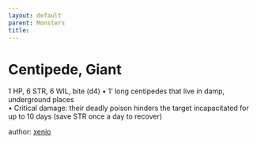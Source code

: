 ```yaml
---
layout: default
parent: Monsters 
title: 
--- 
```

# Centipede, Giant
1 HP, 6 STR, 6 WIL, bite (d4)
• 1’ long centipedes that live in damp, underground places  
• Critical damage: their deadly poison hinders the target incapacitated for up to 10 days (save STR once a day to recover)  





author: [xenio](https://xenioinabottle.blogspot.com/2021/02/classic-monsters-for-cairnito-part-1.html) 


